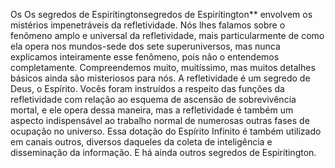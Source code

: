 ﻿Os Os segredos de Espirítingtonsegredos de Espirítington** envolvem os mistérios impenetráveis da refletividade. Nós lhes falamos sobre o fenômeno amplo e universal da refletividade, mais particularmente de como ela opera nos mundos-sede dos sete superuniversos, mas nunca explicamos inteiramente esse fenômeno, pois não o entendemos completamente. Compreendemos muito, muitíssimo, mas muitos detalhes básicos ainda são misteriosos para nós. A refletividade é um segredo de Deus, o Espírito. Vocês foram instruídos a respeito das funções da refletividade com relação ao esquema de ascensão de sobrevivência mortal, e ele opera dessa maneira, mas a refletividade é também um aspecto indispensável ao trabalho normal de numerosas outras fases de ocupação no universo. Essa dotação do Espírito Infinito é também utilizado em canais outros, diversos daqueles da coleta de inteligência e disseminação da informação. E há ainda outros segredos de Espirítington.